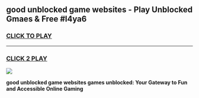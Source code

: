 
## good unblocked game websites - Play Unblocked Gmaes & Free #l4ya6
<h3>
<a href="https://premium.freeplayer.one?title=good_unblocked_game_websites&ref=01M">CLICK TO PLAY</a></h3>
<hr>

<h3>
<a href="https://premium.freeplayer.one?title=good_unblocked_game_websites&ref=01M">CLICK 2 PLAY</a>
  
</h3>

<a href="https://premium.freeplayer.one?title=good_unblocked_game_websites&ref=01M"><img src="https://clearcache.store/games.png"></a>


**good unblocked game websites games unblocked: Your Gateway to Fun and Accessible Online Gaming**
